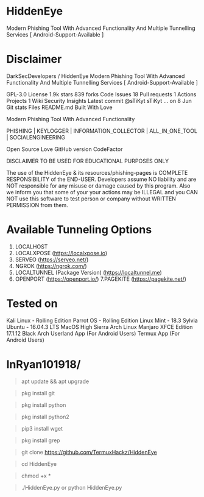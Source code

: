 # HiddenEye
Modern Phishing Tool With Advanced Functionality And Multiple Tunnelling Services [ Android-Support-Available ]

# Disclaimer


DarkSecDevelopers
/
HiddenEye
Modern Phishing Tool With Advanced Functionality And Multiple Tunnelling Services [ Android-Support-Available ]

 GPL-3.0 License
 1.9k stars  839 forks
Code
Issues
18
Pull requests
1
Actions
Projects
1
Wiki
Security
Insights
Latest commit
@sTiKyt
sTiKyt
…
on 8 Jun
Git stats
Files
README.md
Built With Love



Modern Phishing Tool With Advanced Functionality

PHISHING | KEYLOGGER | INFORMATION_COLLECTOR | ALL_IN_ONE_TOOL | SOCIALENGINEERING

Open Source Love GitHub version CodeFactor  

DISCLAIMER
TO BE USED FOR EDUCATIONAL PURPOSES ONLY

The use of the HiddenEye & its resources/phishing-pages is COMPLETE RESPONSIBILITY of the END-USER. Developers assume NO liability and are NOT responsible for any misuse or damage caused by this program. Also we inform you that some of your your actions may be ILLEGAL and you CAN NOT use this software to test person or company without WRITTEN PERMISSION from them.

# Available Tunneling Options

1. LOCALHOST
2. LOCALXPOSE (https://localxpose.io)
3. SERVEO (https://serveo.net/)
4. NGROK (https://ngrok.com/)
5. LOCALTUNNEL (Package Version) (https://localtunnel.me)
6. OPENPORT (https://openport.io/)
7.PAGEKITE (https://pagekite.net/)

# Tested on
Kali Linux - Rolling Edition
Parrot OS - Rolling Edition
Linux Mint - 18.3 Sylvia
Ubuntu - 16.04.3 LTS
MacOS High Sierra
Arch Linux
Manjaro XFCE Edition 17.1.12
Black Arch
Userland App (For Android Users)
Termux App (For Android Users)

# InRyan101918/
> apt update && apt upgrade

> pkg install git

> pkg install python

> pkg install python2

> pip3 install wget

> pkg install grep

> git clone https://github.com/TermuxHackz/HiddenEye

> cd HiddenEye

> chmod +x *

> ./HiddenEye.py or python HiddenEye.py
